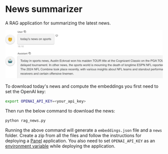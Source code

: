 # News summarizer

A RAG application for summarizing the latest news.

![](screenshot.webp)

To download today's news and compute the embeddings you first need to set the OpenAI key:

```bash
export OPENAI_API_KEY=<your_api_key> 
```

Then run the below command to download the news:

```sh
python rag_news.py
```

Running the above command will generate a `embeddings.json` file and a `news` folder. Create a zip 
from all the files and follow the instructions for deploying a [Panel](https://docs.cloud.ploomber.io/en/latest/apps/panel.html) application.
You also need to set `OPENAI_API_KEY` as an [environment variable](https://docs.cloud.ploomber.io/en/latest/user-guide/secrets.html) while deploying the application.
